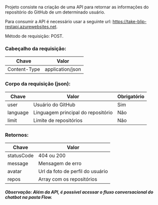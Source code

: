 Projeto consiste na criação de uma API para retornar as informações do repositório do GitHub de um determinado usuário.

Para consumir a API é necessário usar a seguinte url: https://take-blip-restapi.azurewebsites.net.

Método de requisição: POST.

### Cabeçalho da requisição:

| Chave        | Valor            |
| ---          | ---              |
| Content-Type | application/json |

### Corpo da requisição (json):

| Chave    | Valor                              | Obrigatório |
| ---      | ---                                |         --- |
| user     | Usuário do GitHub                  | Sim         |
| language | Linguagem principal do repositório | Não         |
| limit    | Limite de repositórios             | Não         |

### Retornos:

| Chave      | Valor                            |
| ---        | ---                              |
| statusCode | 404 ou 200                       |
| message    | Mensagem de erro                 |
| avatar     | Url da foto de perfil do usuário |
| repos      | Array com os repositórios        |

##### Observação: Além da API, é possível acessar o fluxo conversacional do chatbot na pasta Flow.